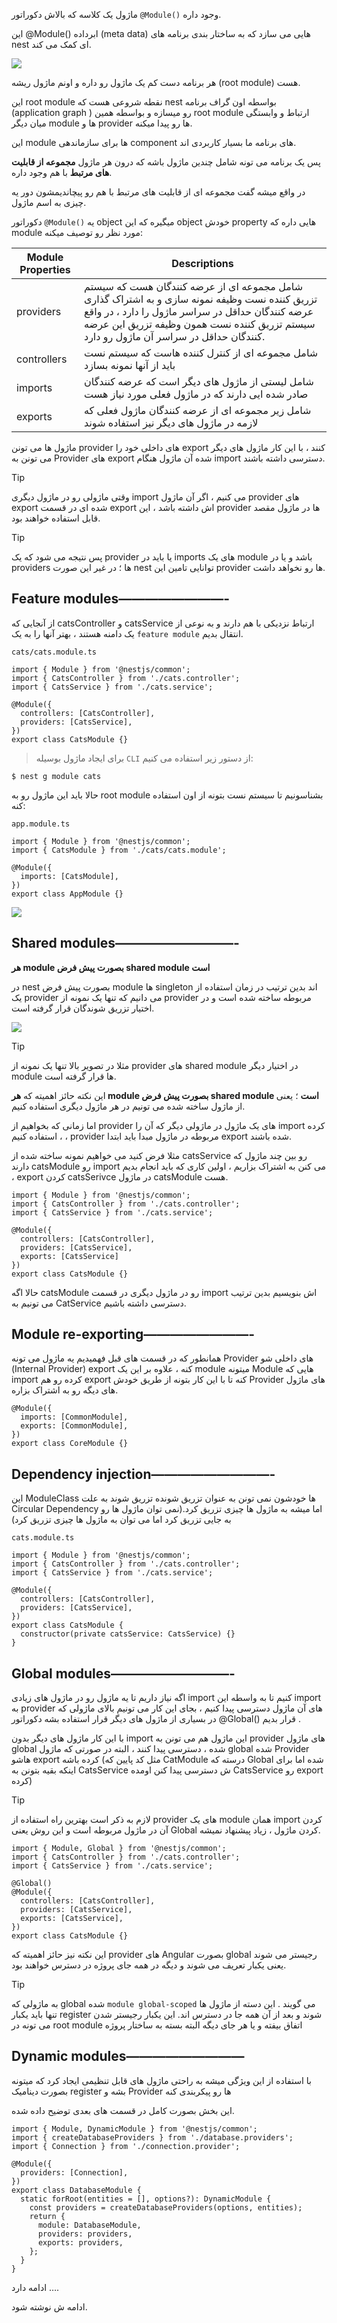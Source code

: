 ماژول یک کلاسه که بالاش دکوراتور `@Module()` وجود داره.

این @Module() ابرداده (meta data) هایی می سازد که به ساختار بندی برنامه های nest ای کمک می کند.

![](./Images/Pasted%20image%2020240228201324.png)

هر برنامه دست کم یک ماژول رو داره و اونم ماژول ریشه (root module) هست.

این root module نقطه شروعی هست که nest بواسطه اون گراف برنامه (application graph ) رو میسازه و بواسطه همین root module ارتباط و وابستگی میان دیگر module ها و provider ها رو پیدا میکنه.

این module ها برای سازماندهی component های برنامه ما بسیار کاربردی اند.

پس یک برنامه می تونه شامل چندین ماژول باشه که درون هر ماژول **مجموعه از قابلیت های مرتبط** با هم وجود داره.

در واقع میشه گفت مجموعه ای از قابلیت های مرتبط با هم رو پیچاندیمشون دور یه چیزی به اسم ماژول.

دکوراتور `@Module()` یه object میگیره که این object خودش property هایی داره که module مورد نظر رو توصیف میکنه:

|Module Properties|Descriptions|
|---|---|
|providers|شامل مجموعه ای از عرضه کنندگان هست که سیستم تزریق کننده نست وظیفه نمونه سازی و به اشتراک گذاری عرضه کنندگان حداقل در سراسر ماژول را دارد ، در واقع سیستم تزریق کننده نست همون وظیفه تزریق این عرضه کنندگان حداقل در سراسر آن ماژول رو دارد.|
|controllers|شامل مجموعه ای از کنترل کننده هاست که سیستم نست باید از آنها نمونه بسازد|
|imports|شامل لیستی از ماژول های دیگر است که عرضه کنندگان صادر شده ایی دارند که در ماژول فعلی مورد نیاز هست|
|exports|شامل زیر مجموعه ای از عرضه کنندگان ماژول فعلی که لازمه در ماژول های دیگر نیز استفاده شوند|


ماژول ها می تونن provider های داخلی خود را export کنند ، با این کار ماژول های دیگر می تونن به Provider های export شده آن ماژول هنگام import دسترسی داشته باشند.

>[!tip]
>وقتی ماژولی رو در ماژول دیگری import می کنیم ، اگر آن ماژول provider های export شده ای در قسمت export اش داشته باشد ، این provider ها در ماژول مقصد قابل استفاده خواهند بود.

>[!tip]
>پس نتیجه می شود که یک provider یا باید در imports های یک module باشد و یا در providers ها ؛ در غیر این صورت nest توانایی تامین این provider ها رو نخواهد داشت.

## **Feature modules————————-**

از آنجایی که catsController و catsService ارتباط نزدیکی با هم دارند و به نوعی از یک دامنه هستند ، بهتر آنها را به یک `feature module` انتقال بدیم.

`cats/cats.module.ts`

```tsx
import { Module } from '@nestjs/common';
import { CatsController } from './cats.controller';
import { CatsService } from './cats.service';

@Module({
  controllers: [CatsController],
  providers: [CatsService],
})
export class CatsModule {}
```

> برای ایجاد ماژول بوسیله `CLI` از دستور زیر استفاده می کنیم:

```tsx
$ nest g module cats
```

حالا باید این ماژول رو به root module بشناسونیم تا سیستم نست بتونه از اون استفاده کنه:

`app.module.ts`

```tsx
import { Module } from '@nestjs/common';
import { CatsModule } from './cats/cats.module';

@Module({
  imports: [CatsModule],
})
export class AppModule {}
```

![](./Images/Pasted%20image%2020240228195149.png)

## **Shared modules—————————-**

**هر module بصورت پیش فرض shared module است**

در nest بصورت پیش فرض module ها singleton اند بدین ترتیب در زمان استفاده از یک provider می دانیم که تنها یک نمونه از provider مربوطه ساخته شده است و در اختیار تزریق شوندگان قرار گرفته است.

![](./Images/Pasted%20image%2020240228195302.png)

>[!tip]
> مثلا در تصویر بالا تنها یک نمونه از provider های shared module در اختیار دیگر module ها قرار گرفته است.

این نکته حائز اهمیته که **هر module بصورت پیش فرض shared module است** ؛ یعنی از ماژول ساخته شده می تونیم در هر ماژول دیگری استفاده کنیم.

اما زمانی که بخواهیم از provider های یک ماژول در ماژولی دیگر که آن را import کرده ، استفاده کنیم ، provider مربوطه در ماژول مبدا باید ابتدا export شده باشند.

مثلا فرض کنید می خواهیم نمونه ساخته شده از catsService رو بین چند ماژول که دارند catsModule رو import می کنن به اشتراک بزاریم ، اولین کاری که باید انجام بدیم ، export کردن catsSerivce در ماژول catsModule هست.

```tsx
import { Module } from '@nestjs/common';
import { CatsController } from './cats.controller';
import { CatsService } from './cats.service';

@Module({
  controllers: [CatsController],
  providers: [CatsService],
  exports: [CatsService]
})
export class CatsModule {}
```

حالا اگه catsModule رو در ماژول دیگری در قسمت import اش بنویسیم بدین ترتیب می تونیم به CatService دسترسی داشته باشیم.

## **Module re-exporting————————-**

همانطور که در قسمت های قبل فهمیدیم یه ماژول می تونه Provider های داخلی شو (Internal Provider) export کنه ، علاوه بر این یک module میتونه Module هایی که import کرده رو هم export کنه تا با این کار بتونه از طریق خودش Provider های ماژول های دیگه رو به اشتراک بزاره.

```tsx
@Module({
  imports: [CommonModule],
  exports: [CommonModule],
})
export class CoreModule {}

```

## **Dependency injection—————————-**

این ModuleClass ها خودشون نمی تونن به عنوان تزریق شونده تزریق شوند به علت Circular Dependency اما میشه به ماژول ها چیزی تزریق کرد.(نمی توان ماژول ها رو به جایی تزریق کرد اما می توان به ماژول ها چیزی تزریق کرد)

`cats.module.ts`

```tsx
import { Module } from '@nestjs/common';
import { CatsController } from './cats.controller';
import { CatsService } from './cats.service';

@Module({
  controllers: [CatsController],
  providers: [CatsService],
})
export class CatsModule {
  constructor(private catsService: CatsService) {}
}
```

## **Global modules—————————-**

اگه نیاز داریم تا یه ماژول رو در ماژول های زیادی import کنیم تا به واسطه این import به provider های آن ماژول دسترسی پیدا کنیم ، بجای این کار می تونیم بالای ماژولی که در بسیاری از ماژول های دیگر قرار استفاده بشه دکوراتور @Global() قرار بدیم .

با این کار ماژول های دیگر بدون import این ماژول هم می تونن به provider های ماژول global شده ، دسترسی پیدا کنند ، البته در صورتی که ماژول global شده Provider هاشو export کرده باشه (مثل کد پایین که CatModule درسته که Global شده اما برای اینکه بقیه بتونن به CatsService ش دسترسی پیدا کنن اومده CatsService رو export کرده)

>[!tip]
>لازم به ذکر است بهترین راه استفاده از provider های یک module همان import کردن آن در ماژول مربوطه است و این روش یعنی Global کردن ماژول ، زیاد پیشنهاد نمیشه.

```tsx
import { Module, Global } from '@nestjs/common';
import { CatsController } from './cats.controller';
import { CatsService } from './cats.service';

@Global()
@Module({
  controllers: [CatsController],
  providers: [CatsService],
  exports: [CatsService],
})
export class CatsModule {}
```

این نکته نیز حائز اهمیته که provider های Angular بصورت global رجیستر می شوند یعنی یکبار تعریف می شوند و دیگه در همه جای پروژه در دسترس خواهند بود.

>[!tip]
>به ماژولی که global شده `module global-scoped` می گویند . این دسته از ماژول ها تنها باید یکبار register شوند و بعد از آن همه جا در دسترس اند. این یکبار رجیستر شدن می تونه در root module اتفاق بیفته و یا هر جای دیگه البته بسته به ساختار پروژه

## **Dynamic modules—————————**

با استفاده از این ویژگی میشه به راحتی ماژول های قابل تنظیمی ایجاد کرد که میتونه بصورت دینامیک register بشه و Provider ها رو پیکربندی کنه

این بخش بصورت کامل در قسمت های بعدی توضیح داده شده.

```tsx
import { Module, DynamicModule } from '@nestjs/common';
import { createDatabaseProviders } from './database.providers';
import { Connection } from './connection.provider';

@Module({
  providers: [Connection],
})
export class DatabaseModule {
  static forRoot(entities = [], options?): DynamicModule {
    const providers = createDatabaseProviders(options, entities);
    return {
      module: DatabaseModule,
      providers: providers,
      exports: providers,
    };
  }
}
```

ادامه دارد ….

ادامه ش نوشته شود.